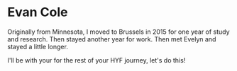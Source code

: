 # Evan Cole

Originally from Minnesota, I moved to Brussels in 2015 for one year of study and research.  Then stayed another year for work.  Then met Evelyn and stayed a little longer.

I'll be with your for the rest of your HYF journey, let's do this!
